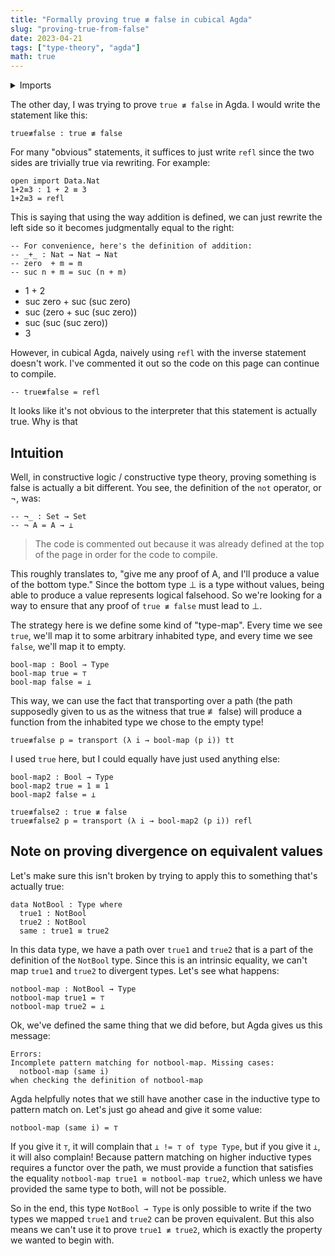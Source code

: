 ```yaml
---
title: "Formally proving true ≢ false in cubical Agda"
slug: "proving-true-from-false"
date: 2023-04-21
tags: ["type-theory", "agda"]
math: true
---
```


<details>
<summary>Imports</summary>

These are some imports that are required for code on this page to work properly.

```agda
{-# OPTIONS --cubical #-}

open import Cubical.Foundations.Prelude
open import Data.Bool
open import Data.Unit
open import Data.Empty

¬_ : Set → Set
¬ A = A → ⊥

infix 4 _≢_
_≢_ : ∀ {A : Set} → A → A → Set
x ≢ y  =  ¬ (x ≡ y)
```

</details>

The other day, I was trying to prove `true ≢ false` in Agda. I would write the
statement like this:

```
true≢false : true ≢ false
```

For many "obvious" statements, it suffices to just write `refl` since the two
sides are trivially true via rewriting. For example:

```
open import Data.Nat
1+2≡3 : 1 + 2 ≡ 3
1+2≡3 = refl
```

This is saying that using the way addition is defined, we can just rewrite the
left side so it becomes judgmentally equal to the right:

```
-- For convenience, here's the definition of addition:
-- _+_ : Nat → Nat → Nat
-- zero  + m = m
-- suc n + m = suc (n + m)
```

- 1 + 2
- suc zero + suc (suc zero)
- suc (zero + suc (suc zero))
- suc (suc (suc zero))
- 3

However, in cubical Agda, naively using `refl` with the inverse statement
doesn't work. I've commented it out so the code on this page can continue to
compile.

```
-- true≢false = refl
```

It looks like it's not obvious to the interpreter that this statement is
actually true. Why is that

## Intuition

Well, in constructive logic / constructive type theory, proving something is
false is actually a bit different. You see, the definition of the `not`
operator, or $\neg$, was:

```
-- ¬_ : Set → Set
-- ¬ A = A → ⊥
```

> The code is commented out because it was already defined at the top of the
> page in order for the code to compile.

This roughly translates to, "give me any proof of A, and I'll produce a value of
the bottom type." Since the bottom type $\bot$ is a type without values, being
able to produce a value represents logical falsehood. So we're looking for a way
to ensure that any proof of `true ≢ false` must lead to $\bot$.

The strategy here is we define some kind of "type-map". Every time we see
`true`, we'll map it to some arbitrary inhabited type, and every time we see
`false`, we'll map it to empty.

```
bool-map : Bool → Type
bool-map true = ⊤
bool-map false = ⊥
```

This way, we can use the fact that transporting
over a path (the path supposedly given to us as the witness that true ≢ false)
will produce a function from the inhabited type we chose to the empty type!

```
true≢false p = transport (λ i → bool-map (p i)) tt
```

I used `true` here, but I could equally have just used anything else:

```
bool-map2 : Bool → Type
bool-map2 true = 1 ≡ 1
bool-map2 false = ⊥

true≢false2 : true ≢ false
true≢false2 p = transport (λ i → bool-map2 (p i)) refl
```

## Note on proving divergence on equivalent values

Let's make sure this isn't broken by trying to apply this to something that's
actually true:

```
data NotBool : Type where
  true1 : NotBool
  true2 : NotBool
  same : true1 ≡ true2
```

In this data type, we have a path over `true1` and `true2` that is a part of the
definition of the `NotBool` type. Since this is an intrinsic equality, we can't
map `true1` and `true2` to divergent types. Let's see what happens:

```
notbool-map : NotBool → Type
notbool-map true1 = ⊤
notbool-map true2 = ⊥
```

Ok, we've defined the same thing that we did before, but Agda gives us this
message:

```text
Errors:
Incomplete pattern matching for notbool-map. Missing cases:
  notbool-map (same i)
when checking the definition of notbool-map
```

Agda helpfully notes that we still have another case in the inductive type to
pattern match on. Let's just go ahead and give it some value:

```text
notbool-map (same i) = ⊤
```

If you give it `⊤`, it will complain that `⊥ != ⊤ of type Type`, but if you give
it `⊥`, it will also complain! Because pattern matching on higher inductive
types requires a functor over the path, we must provide a function that
satisfies the equality `notbool-map true1 ≡ notbool-map true2`, which unless we
have provided the same type to both, will not be possible.

So in the end, this type `NotBool → Type` is only possible to write if the two
types we mapped `true1` and `true2` can be proven equivalent. But this also
means we can't use it to prove `true1 ≢ true2`, which is exactly the property we
wanted to begin with.

